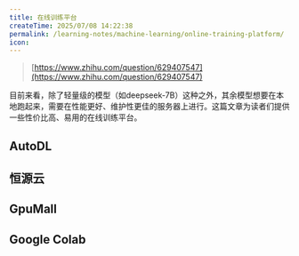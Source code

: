 ```yaml
---
title: 在线训练平台
createTime: 2025/07/08 14:22:38
permalink: /learning-notes/machine-learning/online-training-platform/
icon: 
---
```


> [https://www.zhihu.com/question/629407547](https://www.zhihu.com/question/629407547)

目前来看，除了轻量级的模型（如deepseek-7B）这种之外，其余模型想要在本地跑起来，需要在性能更好、维护性更佳的服务器上进行。这篇文章为读者们提供一些性价比高、易用的在线训练平台。

## AutoDL

## 恒源云

## GpuMall

## Google Colab